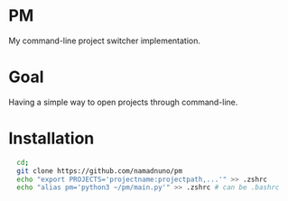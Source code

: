 # PM

My command-line project switcher implementation.

# Goal

Having a simple way to open projects through command-line.

# Installation

```bash
  cd;
  git clone https://github.com/namadnuno/pm
  echo "export PROJECTS='projectname:projectpath,...'" >> .zshrc
  echo "alias pm='python3 ~/pm/main.py'" >> .zshrc # can be .bashrc 
```
